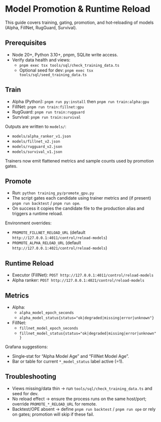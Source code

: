 ﻿# Model Promotion & Runtime Reload

This guide covers training, gating, promotion, and hot‑reloading of models (Alpha, FillNet, RugGuard, Survival).

## Prerequisites
- Node 20+, Python 3.10+, pnpm, SQLite write access.
- Verify data health and views:
  - `pnpm exec tsx tools/sql/check_training_data.ts`
  - Optional seed for dev: `pnpm exec tsx tools/sql/seed_training_data.ts`

## Train
- Alpha (Python): `pnpm run py:install` then `pnpm run train:alpha:gpu`
- FillNet: `pnpm run train:fillnet:gpu`
- RugGuard: `pnpm run train:rugguard`
- Survival: `pnpm run train:survival`

Outputs are written to `models/`:
- `models/alpha_ranker_v1.json`
- `models/fillnet_v2.json`
- `models/rugguard_v2.json`
- `models/survival_v1.json`

Trainers now emit flattened metrics and sample counts used by promotion gates.

## Promote
- Run: `python training_py/promote_gpu.py`
- The script gates each candidate using trainer metrics and (if present) `pnpm run backtest` / `pnpm run ope`.
- On success it copies the candidate file to the production alias and triggers a runtime reload.

Environment overrides:
- `PROMOTE_FILLNET_RELOAD_URL` (default `http://127.0.0.1:4011/control/reload-models`)
- `PROMOTE_ALPHA_RELOAD_URL` (default `http://127.0.0.1:4021/control/reload-models`)

## Runtime Reload
- Executor (FillNet): `POST http://127.0.0.1:4011/control/reload-models`
- Alpha ranker:        `POST http://127.0.0.1:4021/control/reload-models`

## Metrics
- Alpha:
  - `alpha_model_epoch_seconds`
  - `alpha_model_status{status="ok|degraded|missing|error|unknown"}`
- FillNet:
  - `fillnet_model_epoch_seconds`
  - `fillnet_model_status{status="ok|degraded|missing|error|unknown"}`

Grafana suggestions:
- Single‑stat for “Alpha Model Age” and “FillNet Model Age”.
- Bar or table for current `*_model_status` label active (=1).

## Troubleshooting
- Views missing/data thin → run `tools/sql/check_training_data.ts` and seed for dev.
- No reload effect → ensure the process runs on the same host/port; override `PROMOTE_*_RELOAD_URL` for remote.
- Backtest/OPE absent → define `pnpm run backtest` / `pnpm run ope` or rely on gates; promotion will skip if these fail.
